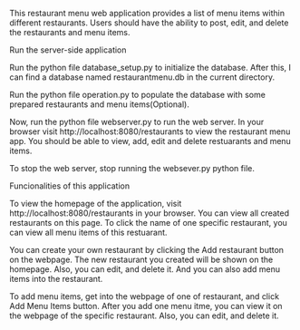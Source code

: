 This restaurant menu web application provides a list of menu items within different restaurants. Users should have the ability to post, edit, and delete the restaurants and menu items.

Run the server-side application

Run the python file database_setup.py to initialize the database. After this, I can find a database named restaurantmenu.db in the current directory.

Run the python file operation.py to populate the database with some prepared restaurants and menu items(Optional).

Now, run the python file webserver.py to run the web server. In your browser visit http://localhost:8080/restaurants to view the restaurant menu app. You should be able to view, add, edit and delete restuarants and menu items.

To stop the web server, stop running the websever.py python file.

Funcionalities of this application

To view the homepage of the application, visit http://localhost:8080/restaurants in your browser. You can view all created restaurants on this page. To click the name of one specific restaurant, you can view all menu items of this restuarant.

You can create your own restaurant by clicking the Add restaurant button on the webpage. The new restaurant you created will be shown on the homepage. Also, you can edit, and delete it. And you can also add menu items into the restaurant.

To add menu items, get into the webpage of one of restaurant, and click Add Menu Items button. After you add one menu itme, you can view it on the webpage of the specific restaurant. Also, you can edit, and delete it.